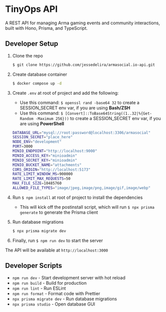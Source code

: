 # TinyOps API

A REST API for managing Arma gaming events and community interactions, built with Hono, Prisma, and TypeScript.

## Developer Setup

1. Clone the repo

    ```sh
    $ git clone https://github.com/jessedelira/armasocial.io-api.git
    ```

2. Create database container

    ```sh
    $ docker compose up -d
    ```

3. Create `.env` at root of project and add the following:

    - Use this command: `$ openssl rand -base64 32` to create a SESSION_SECRET env var, if you are using **Bash/ZSH**
    - Use this command: `$ [Convert]::ToBase64String((1..32|%{Get-Random -Maximum 256}))` to create a SESSION_SECRET env var, if you are using **PowerShell**

    ```sh
    DATABASE_URL="mysql://root:password@localhost:3306/armasocial"
    SESSION_SECRET="place_here"
    NODE_ENV="development"
    PORT=3000
    MINIO_ENDPOINT="http://localhost:9000"
    MINIO_ACCESS_KEY="minioadmin"
    MINIO_SECRET_KEY="minioadmin"
    MINIO_BUCKET_NAME="attachments"
    CORS_ORIGIN="http://localhost:5173"
    RATE_LIMIT_WINDOW_MS=900000
    RATE_LIMIT_MAX_REQUESTS=50
    MAX_FILE_SIZE=10485760
    ALLOWED_FILE_TYPES="image/jpeg,image/png,image/gif,image/webp"
    ```

4. Run `$ npm install` at root of project to install the dependencies

    - This will kick off the postinstall script, which will run `$ npx prisma generate` to generate the Prisma client

5. Run database migrations

    ```sh
    $ npx prisma migrate dev
    ```

6. Finally, run `$ npm run dev` to start the server

The API will be available at `http://localhost:3000`

## Developer Scripts

- `npm run dev` - Start development server with hot reload
- `npm run build` - Build for production
- `npm run lint` - Run ESLint
- `npm run format` - Format code with Prettier
- `npx prisma migrate dev` - Run database migrations
- `npx prisma studio` - Open database GUI
